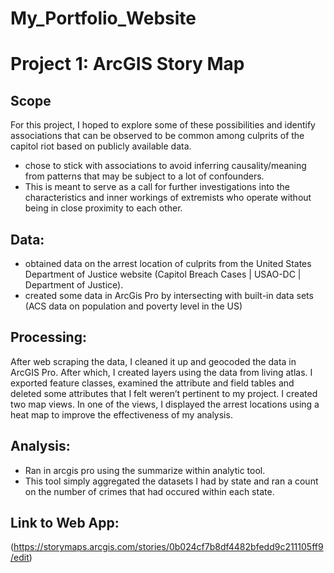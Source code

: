 # My_Portfolio_Website

# Project 1: ArcGIS Story Map
## Scope
For this project, I hoped to explore some of these possibilities and identify associations that can be observed to be common among culprits of the capitol riot based on publicly available data. 
- chose to stick with associations to avoid inferring causality/meaning from patterns that may be subject to a lot of confounders. 
- This is meant to serve as a call for further investigations into the characteristics and inner workings of extremists who operate without being in close proximity to each other.
## Data:
- obtained data on the arrest location of culprits from the United States Department of Justice website (Capitol Breach Cases | USAO-DC | Department of Justice).
- created some data in ArcGis Pro by intersecting with built-in data sets (ACS data on population and poverty level in the US)  
## Processing:
After web scraping the data, I cleaned it up and geocoded the data in ArcGIS Pro. After which, I created layers using the data from living atlas. I exported feature classes, examined the attribute and field tables and deleted some attributes that I felt weren’t pertinent to my project. I created two map views. In one of the views, I displayed the arrest locations using a heat map to improve the effectiveness of my analysis.
## Analysis:
- Ran in arcgis pro using the summarize within analytic tool. 
- This tool simply aggregated the datasets I had by state and ran a count on the number of crimes that had occured within each state. 
## Link to Web App:
(https://storymaps.arcgis.com/stories/0b024cf7b8df4482bfedd9c211105ff9/edit)
 
 





